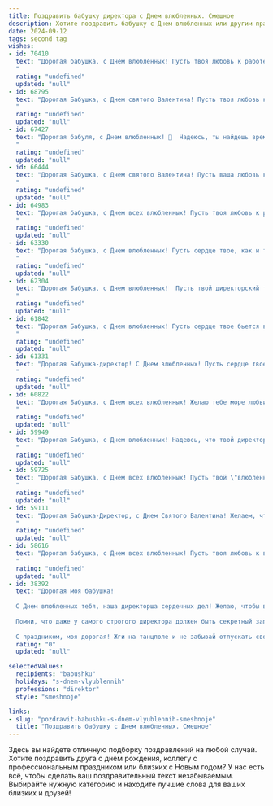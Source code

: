 ```yaml
---
title: Поздравить бабушку директора с Днем влюбленных. Смешное
description: Хотите поздравить бабушку с Днем влюбленных или другим праздником? Наш ИИ создаст незабываемое поздравление, а вы обязательно выделитесь среди других.  
date: 2024-09-12
tags: second tag
wishes:
- id: 70410
  text: "Дорогая бабушка, с Днем влюбленных! Пусть твоя любовь к работе директора будет такой же пылкой, как к внукам, а  отчеты о прибыли -  такими же милыми, как наши детские рисунки! 😉
  "
  rating: "undefined"
  updated: "null"
- id: 68795
  text: "Дорогая Бабушка, с Днем святого Валентина! Пусть твоя любовь к пирожкам и внукам будет такой же крепкой, как твоя директорская хватка! 😉
  "
  rating: "undefined"
  updated: "null"
- id: 67427
  text: "Дорогая бабуля, с Днем влюбленных! 🥳  Надеюсь, ты найдешь время для романтики, даже если твой главный \"парень\" - это директорский стул! 😉❤️
  "
  rating: "undefined"
  updated: "null"
- id: 66444
  text: "Дорогая Бабушка, с Днем святого Валентина! Пусть ваша любовь к работе директора вдохновляет вас на новые свершения, а ваши подчиненные (и, конечно, внуки!) всегда будут вам благодарны за вашу мудрость и заботу! 💖
  "
  rating: "undefined"
  updated: "null"
- id: 64983
  text: "Дорогая бабушка, с Днем всех влюбленных! Пусть твоя любовь к работе, как директора, будет такой же страстной, как любовь молодых! 💖
  "
  rating: "undefined"
  updated: "null"
- id: 63330
  text: "Дорогая бабушка, с Днем влюбленных! Пусть сердце твое, как и твой директорский кабинет, всегда будет полным любви и заботы, а романтика не иссякнет даже после бесконечных совещаний!
  "
  rating: "undefined"
  updated: "null"
- id: 62304
  text: "Дорогая Бабушка, с Днем влюбленных!  Пусть твой директорский талант покоряет сердца не только коллег, но и самых строптивых внуков! 😉💕
  "
  rating: "undefined"
  updated: "null"
- id: 61842
  text: "Дорогая Бабушка, с Днем влюбленных! Пусть сердце твое бьется в такт с ритмом корпоративного успеха и любовь к работе не угасает, как твоих подчиненных от строгого взгляда директора!
  "
  rating: "undefined"
  updated: "null"
- id: 61331
  text: "Дорогая Бабушка-директор! С Днем влюбленных! Пусть сердце твое трепещет от любви к ученикам, а их сердца — от любви к знаниям, которые ты им даришь! 😜
  "
  rating: "undefined"
  updated: "null"
- id: 60822
  text: "Дорогая Бабушка, с Днем всех влюбленных! Желаю тебе море любви, как в твоей молодости, когда ты \"влюбилась\" в должность директора и упорно \"флиртовала\" с работой! 😉 Пусть этот день будет наполнен сладкими воспоминаниями и искрящей радостью!
  "
  rating: "undefined"
  updated: "null"
- id: 59949
  text: "Дорогая Бабушка, с Днем влюбленных! Надеюсь, что твой директорский талант управления сердечными делами приносит тебе не меньше радости, чем управление предприятием!
  "
  rating: "undefined"
  updated: "null"
- id: 59725
  text: "Дорогая Бабушка, с Днем всех влюбленных! Пусть твой \"влюбленный\" директорский стул всегда будет тебя ждать с распростертыми объятиями, а твоя \"любовь\" к документам будет взаимной и страстной! 😜💖
  "
  rating: "undefined"
  updated: "null"
- id: 59111
  text: "Дорогая Бабушка-Директор, с Днем Святого Валентина! Желаем, чтобы Ваша любовь к работе была такой же горячей, как шоколад в этот день! 💕  Пусть все подчиненные  быстро и без сучка без задоринки выполняют Ваши указания, а на сердце царит только любовь и сладость! 🍫😉
  "
  rating: "undefined"
  updated: "null"
- id: 58616
  text: "Дорогая бабушка, с Днем всех влюбленных! Пусть твоя любовь к внукам будет такой же крепкой и страстной, как любовь директора к своей работе! 🎉❤️
  "
  rating: "undefined"
  updated: "null"
- id: 38392
  text: "Дорогая моя бабушка!
  
  С Днем влюбленных тебя, наша директорша сердечных дел! Желаю, чтобы в твоем кабинете всегда царила атмосфера романтики, а количество любовных признаний превышало количество справок и отчетов! Пусть твое сердце будет заполнено не только планами на будущее, но и яркими моментами, как планы на выходные в курортном сезоне!
  
  Помни, что даже у самого строгого директора должен быть секретный запас веселья и задора. Пусть твоя жизнь будет такой же увлекательной, как управление крупной корпорацией, а любовь – самой прибыльной инвестицией!
  
  С праздником, моя дорогая! Жги на танцполе и не забывай отпускать свои чувства в свободное плавание! 🌹❤️"
  rating: "0"
  updated: "null"

selectedValues:
  recipients: "babushku"
  holidays: "s-dnem-vlyublennih"
  professions: "direktor"
  style: "smeshnoje"

links:
- slug: "pozdravit-babushku-s-dnem-vlyublennih-smeshnoje"
  title: "Поздравить бабушку с Днем влюбленных. Смешное"
---
```


Здесь вы найдете отличную подборку поздравлений на любой случай. 
Хотите поздравить друга с днём рождения, коллегу с профессиональным праздником или близких с Новым годом? У нас есть всё, чтобы сделать ваш поздравительный текст незабываемым. Выбирайте нужную категорию и находите лучшие слова для ваших близких и друзей!
